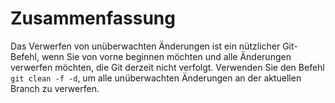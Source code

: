 # Zusammenfassung

Das Verwerfen von unüberwachten Änderungen ist ein nützlicher Git-Befehl, wenn Sie von vorne beginnen möchten und alle Änderungen verwerfen möchten, die Git derzeit nicht verfolgt. Verwenden Sie den Befehl `git clean -f -d`, um alle unüberwachten Änderungen an der aktuellen Branch zu verwerfen.
